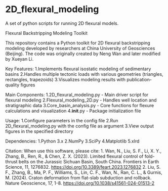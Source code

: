 # 2D_flexural_modeling
A set of python scripts for running 2D flexural models.

Flexural Backstripping Modeling Toolkit

This repository contains a Python toolkit for 2D flexural backstripping modeling developed by researchers at China University of Geosciences (Beijing). 
The code was originally created by Neng Wan and later modified by Xueyan Li.

Key Features:
	1.Implements flexural isostatic modeling of sedimentary basins
	2.Handles multiple tectonic loads with various geometries (triangles, rectangles, trapezoids)
	3.Visualizes modeling results with publication-quality figures

Main Components:
	1.2D_flexural_modeling.py - Main driver script for flexural modeling
	2.Flexural_modeling_2D.py - Handles well location and stratigraphic data
	3.Core_basin_analysis.py - Core functions for flexure calculations and visualization
	4.__init__.py - Package initialization file

Usage:
	1.Configure parameters in the config file
	2.Run 2D_flexural_modeling.py with the config file as argument
	3.View output figures in the specified directory

Dependencies:
	1.Python 3.x
	2.NumPy
	3.SciPy
	4.Matplotlib
	5.xlrd

Citation:
When use this software, please cite:
	1. Wan, N., Liu, S. F., Li, X. Y., Zhang, B., Ren, R., & Chen, Z. X. (2023). Limited flexural control of fold-thrust belts on the Jurassic Sichuan Basin, South China. Frontiers in Earth Science, 11, 1276832. https://doi.org/10.3389/feart.2023.1276832 
  2. Liu, S. F., Zhang, B., Ma, P. F., Williams, S., Lin, C. F., Wan, N., Ran, C. L., & Gurnis, M. (2024). Craton deformation from flat-slab subduction and rollback. Nature Geoscience, 17, 1-8. https://doi.org/10.1038/s41561-024-01513-2
